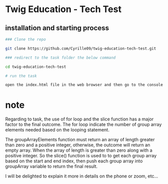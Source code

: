 # Twig Education - Tech Test

## installation and starting process

```bash
### Clone the repo

git clone https://github.com/Cyrille09/twig-education-tech-test.git

### redirect to the task folder the below command

cd twig-education-tech-test

# run the task

open the index.html file in the web browser and then go to the console to see the result

```

# note

Regarding to task, the use of for loop and the slice function has a major factor to the final outcome. The for loop indicate the number of group array elements needed based on the looping statement.

The groupArrayElements function must return an array of length greater than zero and a positive integer, otherwise, the outcome will return an empty array. When the array of length is greater than zero along with a positive integer. So the slice() function is used to to get each group array based on the start and end index, then push each group array into groupArray variable to return the final result.

I will be delighted to explain it more in details on the phone or zoom, etc...
